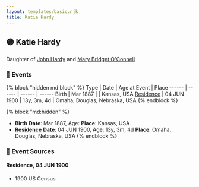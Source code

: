 ```yaml
---
layout: templates/basic.njk
title: Katie Hardy
---
```

## 🟣 Katie Hardy

Daughter of [John Hardy](/people/5/56182816) and [Mary Bridget O'Connell](/people/4/47047024)

### 📆 Events

{% block "hidden md:block" %}
Type | Date | Age at Event | Place
------ | ------ | ------ | ------
Birth | Mar 1887 |  | Kansas, USA
[Residence](#event-event-0) | 04 JUN 1900 | 13y, 3m, 4d | Omaha, Douglas, Nebraska, USA
{% endblock %}

{% block "md:hidden" %}
- **Birth**
**Date**: Mar 1887, Age:
**Place**: Kansas, USA
- **[Residence](#event-event-0)**
**Date**: 04 JUN 1900, Age: 13y, 3m, 4d
**Place**: Omaha, Douglas, Nebraska, USA
{% endblock %}

### 📰 Event Sources

#### <a id="event-event-0"></a> Residence, 04 JUN 1900
* 1900 US Census
